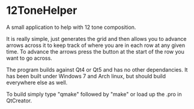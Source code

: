 12ToneHelper
============

A small application to help with 12 tone composition.

It is really simple, just generates the grid and then allows you to advance arrows across it to keep track of where you are in each row at any given time.  To advance the arrows press the button at the start of the row you want to go across.

The program builds against Qt4 or Qt5 and has no other dependancies.  It has been built under Windows 7 and Arch linux, but should build everywhere else as well.

To build simply type "qmake" followed by "make" or load up the .pro in QtCreator.
